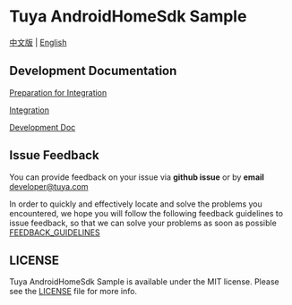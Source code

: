 Tuya AndroidHomeSdk Sample
========================
[中文版](README_zh.md) | [English](README.md)

Development Documentation
------------------------

[Preparation for Integration](https://developer.tuya.com/en/docs/app-development/android-app-sdk/preparation?id=Ka7mqlxh7vgi9)

[Integration](https://developer.tuya.com/en/docs/app-development/android-app-sdk/integration/integrated?id=Ka69nt96cw0uj)

[Development Doc](https://developer.tuya.com/en/docs/app-development/android-app-sdk/featureoverview?id=Ka69nt97vtsfu)

Issue Feedback
------------------------

You can provide feedback on your issue via **github issue** or by **email** [developer@tuya.com](developer@tuya.com)

In order to quickly and effectively locate and solve the problems you encountered, we hope you will follow the following feedback guidelines to issue feedback, so that we can solve your problems as soon as possible
[FEEDBACK_GUIDELINES](FEEDBACK_GUIDELINES.md)


LICENSE
------------------------
Tuya AndroidHomeSdk Sample is available under the MIT license. Please see the [LICENSE](LICENSE.txt) file for more info.